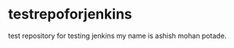 testrepoforjenkins
==================

test repository for testing jenkins
my name is ashish mohan potade.
